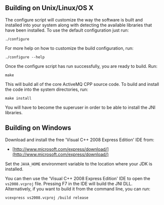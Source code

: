 Building on Unix/Linux/OS X
---------------------------

The configure script will customize the way the software is built and
installed into your system along with detecting the available libraries
that have been installed.  To use the default configuration just run:

    ./configure

For more help on how to customize the build configuration, run:

    ./configure --help

Once the configure script has run successfully, you are ready to build.
Run:

    make

This will build all of the core ActiveMQ CPP source code.  To build and
install the code into the system directories, run:

    make install

You will have to become the superuser in order to be able to install the
JNI libraries.

Building on Windows
-------------------

Download and install the free 'Visual C++ 2008 Express Edition' IDE from:

* [http://www.microsoft.com/express/download/](http://www.microsoft.com/express/download/)

Set the `JAVA_HOME` environment variable to the location where your JDK is 
installed.  

You can then use the 'Visual C++ 2008 Express Edition' IDE to open the 
`vs2008.vcproj` file.  Pressing F7 in the IDE will build the JNI DLL. 
Alternatively, if you want to build it from the command line, you
can run:

    vcexpress vs2008.vcproj /build release